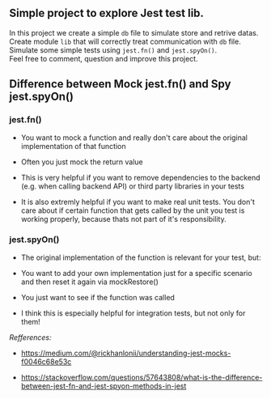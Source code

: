 
## Simple project to explore Jest test lib.
In this project we create a simple `db` file to simulate store and retrive datas.
<br>
Create module `lib` that will correctly treat communication with `db` file.
<br>
Simulate some simple tests using `jest.fn()` and `jest.spyOn()`.
<br>
Feel free to comment, question and improve this project.


## Difference between Mock jest.fn() and Spy jest.spyOn()

### jest.fn()
* You want to mock a function and really don't care about the original implementation of that function
* Often you just mock the return value
* This is very helpful if you want to remove dependencies to the backend (e.g. when calling backend API) or third party libraries in your tests

* It is also extremly helpful if you want to make real unit tests. You don't care about if certain function that gets called by the unit you test is working properly, because thats not part of it's responsibility.

### jest.spyOn()
* The original implementation of the function is relevant for your test, but:
* You want to add your own implementation just for a specific scenario and then reset it again via mockRestore()
* You just want to see if the function was called

* I think this is especially helpful for integration tests, but not only for them!

_Refferences:_ 

- https://medium.com/@rickhanlonii/understanding-jest-mocks-f0046c68e53c

- https://stackoverflow.com/questions/57643808/what-is-the-difference-between-jest-fn-and-jest-spyon-methods-in-jest